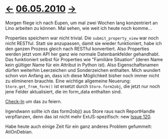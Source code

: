 # [←](20100505.md) [06.05.2010](20100506.md) [→](20100508.md) #

Morgen fliege ich nach Eupen, um mal zwei Wochen lang konzentriert an Lino arbeiten zu können. Mal sehen, wie weit ich heute noch komme...

Properties speichern war nicht trivial. Die `submit_property_view` war noch nicht RESTful. Statt sie anzupassen, damit sie wieder funktioniert, habe ich den ganzen Prozess gleich nach RESTful konvertiert. Also Properties werden jetzt vom API her ganz wie normale Datenbankfelder gehandhabt. Das funktioniert selbst für Properties wie "Familiäre Situation" (deren Name kein gültiger Name für ein Attribut in Python ist). Also Eigenschaftsnamen dürfen weiterhin Leerzeichen und Sonderzeichen enthalten. Mich wundert schon von Anfang an, dass ich diese Möglichkeit bisher noch immer nicht zu elimineren brauchte. Eine wichtige allgemeine Neuerung: `Store.get_from_form()` ist ersetzt durch `Store.form2obj`, die jetzt nur noch jene Felder aktualisiert, die im form\_data enthalten sind.

[Check-In](http://code.google.com/p/lino/source/detail?r=354564ae4a82558ddb9da63630737090291d285f) um das zu feiern.

Irgendwann sollte ich das form2obj() aus Store raus nach ReportHandle verpflanzen, denn das ist nicht mehr ExtJS-spezifisch: new [Issue 120](https://code.google.com/p/lino/issues/detail?id=120).

Habe heute auch einige Zeit für ein ganz anderes Problem gefummelt: AtiOnDebian.